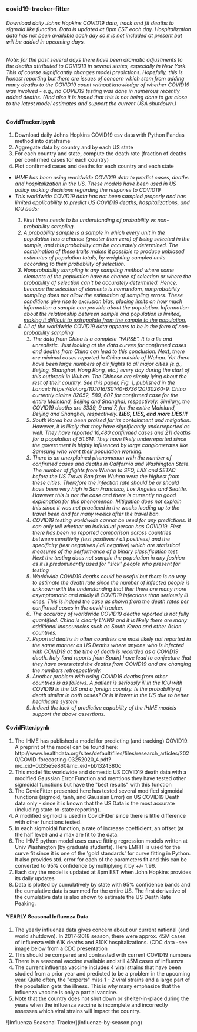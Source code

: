 <h3>covid19-tracker-fitter</h3>
<h6>Download daily Johns Hopkins COVID19 data, track and fit deaths to sigmoid like function. 
Data is updated at 8pm EST each day. Hospitalization data has not been available each day so it 
is not included at present but will be added in upcoming days.</h6>

<h6>Note: for the past several days there have been dramatic adjustments to the deaths attributed 
to COVID19 in several states, especially in New York. This of course significantly changes model 
predictions. Hopefully, this is honest reporting but there are issues of concern which stem from adding 
many deaths to the COVID19 count without knowledge of whether COVID19 was involved - e.g., no COVID19
testing was done in numerous recently added deaths. (And also it is hoped that this is not being done to
get close to the latest model estimates and support the current USA shutdown.)</h6>

<h4>CovidTracker.ipynb</h4>
<ol>
<li>Download daily Johns Hopkins COVID19 csv data with Python Pandas method into dataframe</li>
<li>Aggregate data by country and by each US state</li>
<li>For each country and state, compute the death rate (fraction of deaths per confirmed cases for each country)</li>
<li>Plot confirmed cases and deaths for each country and each state</li>
</ol>

<ul>
<li><i>IHME has been using worldwide COVID19 data to predict cases, deaths and hospitalization in the US. 
 These models have been used in US policy making decisions regarding the response to COVID19</i></li>
<li><i>This worldwide COVID19 data has not been sampled properly and has limited applicability to predict US COVID19 deaths, 
 hospitalizations, and ICU beds:
 <ol>
 <li>First there needs to be understanding of probability vs non-probability sampling.</li>
 <li>A probability sample is a sample in which every unit in the population has a chance (greater than zero) 
 of being selected in the sample, and this probability can be accurately determined. The combination of these 
 traits makes it possible to produce unbiased estimates of population totals, by weighting sampled units according to their probability of selection. </li>
 <li>Nonprobability sampling is any sampling method where some elements of the population have no chance of selection 
 or where the probability of selection can't be accurately determined. Hence, because the selection of elements is 
 nonrandom, nonprobability sampling does not allow the estimation of sampling errors. These conditions give rise to exclusion bias, placing limits on 
 how much information a sample can provide about the population. Information about the relationship between sample and population is limited, <u>making 
 it difficult to extrapolate from the sample to the population.</u></li>
 <li>All of the worldwide COVID19 data appears to be in the form of non-probability sampling
 <ol>
 <li>The data from China is a complete "FARSE". It is a lie and unrealistic. Just looking at the
  data curves for confirmed cases and deaths from China can lead to this conclusion. Next, there 
  are minimal cases reported in China outside of Wuhan. Yet there have been large numbers of air flights 
  to all major cities (e.g., Beijing, Shanghai, Hong Kong, etc.) every day during the start of this 
  outbreak in Wuhan. The Chinese are simply lying about the rest of their country. See this paper, Fig. 1, 
  published in the Lancet: https://doi.org/10.1016/S0140-6736(20)30260-9. China currently claims  82052, 589, 607 for confirmed case for the entire Mainland, Beijing and 
  Shanghai, respectively. Similary, the COVID19 deaths are 3339, 9 and 7, for the entire Mainland, 
  Beijing and Shanghai, respectively. <b>LIES, LIES, and more LIES!!!</b></li>
  <li> South Korea has been praised for its containment and mitigation. However, it is likely that
  they have significantly underreported as well. They have reported 10,480 confirmed cases and 
  211 deaths for a population of 51.6M. They have likely underreported since the government is highly influenced by large 
  conglomerates like Samsung who want their population working.</li>
  <li>There is an unexplained phenomenon with the number of confirmed cases and deaths in California and Washington State. The number of flights 
  from Wuhan to SFO, LAX and SETAC before the US Travel Ban from Wuhan were the highest from these cities. Therefore the infection rate should be or 
  should have been very high in San Francisco, Los Angeles and Seattle. However this is not the case and there is currently no good explanation for
  this phenomenon. Mitigation does not explain this since it was not practiced in the weeks leading up to the travel been and for many weeks after 
  the travel ban.</li>
  <li>COVID19 testing worldwide cannot be used for any predictions. It can only tell whether an 
  individual person has COVID19. First there has been no reported comparison across countries between sensitivity (test positives / all positives) 
  and the specificity (test negatives / all negative) which are statistical measures of the performance of a binary classification test. 
  Next the testing does not sample the population in any fashion as it is predominantly used for "sick" people who present for testing</li>
  <li>Worldwide COVID19 deaths could be useful but there is no way to estimate the death rate since the number of infected people is unknown with the understanding that ther there are 
  many more asymptomatic and mildly ill COVID19 infections than seriously ill ones. This is indeed the case as shown from the death rates per confirmed cases
in the covid-tracker.</li>
   <li>The accuracy of worldwide COVID19 deaths reported is not fully quantified. China is clearly LYING and it is likely there are many additional
    inaccuracies such as South Korea and other Asian countries.</li>
   <li>Reported deaths in other countries are most likely not reported in the same manner as US Deaths where anyone who is infected with COVID19
    at the time of death is recorded as a COVID19 death. Italy (and reports from Spain) have lead to conjecture that they have overstated the deaths
    from COVID19 and are changing the numbers retrospectively.</li>
    <li>Another problem with using COVID19 deaths from other countries is as follows. A patient is seriously ill in the ICU with COVID19 in the US 
    and a foreign country. Is the probability of death similar in both cases? Or is it lower in the US due to better healthcare system.</li>
  <li>Indeed the lack of predictive capability of the IHME models support the above assertions.
 </ol>
 </li>
 </ol>
 </i></li>
</ul>

<h4>CovidFitter.ipynb</h4>
<ol><li>The IHME has published a model for predicting (and tracking) COVID19. A preprint of
the model can be found here: http://www.healthdata.org/sites/default/files/files/research_articles/2020/COVID-forecasting-03252020_4.pdf?mc_cid=0d35e5e860&mc_eid=bb1324380c</li>
<li>This model fits worldwide and domestic US COVID19 death data with a modified Gaussian Error Function and mentions they have tested other
 sigmoidal functions but have the "best results" with this function</li>
 <li>The CovidFitter presented here has tested several modified sigmoidal functions (sigmoid, tanh, and Gaussian Error) on US COVID19 Death data only - 
  since it is known that the US Data is the most accurate (including state-to-state reporting).</li>
  <li>A modified sigmoid is used in CovidFitter since there is little difference with other functions tested.</li>
  <li>In each sigmoidal function, a rate of increase coefficient, an offset (at the half level) and a max are fit to the data.
  <li>The IHME python model uses curve fitting regression models written at Univ Washington (by graduate students). Here LMFIT is used for the curve fit 
  since it is one of the 'gold standards' for curve fitting in Python. It also provides std. error for each of the parameters fit and this can be 
  converted to 95% confidence by multiplying it by +/- 1.96.</li>
  <li>Each day the model is updated at 8pm EST when John Hopkins provides its daily updates</li>
  <li>Data is plotted by cumulatively by state with 95% confidence bands and the cumulative data is summed for the entire US. The first derivative of 
  the cumulative data is also shown to estimate the US Death Rate Peaking.</li>
</ol>

<h4>YEARLY Seasonal Influenza Data</h4>
<ol>
<li>The yearly influenza data gives concern about our current national (and world shutdown). In 2017-2018
season, there were approx. 45M cases of influenza with 61K deaths and 810K hospitalizations. (CDC data -see
image below from a CDC presentation</li>
<li>This should be compared and contrasted with current COVID19 numbers</li>
<li>There is a seasonal vaccine available and still 45M cases of influenza</li>
<li>The current influenza vaccine includes 4 viral strains that have been studied from a prior year and
predicted to be a problem in the upcoming year. Quite often, the "experts" miss 1 - 2 viral strains and
a large part of the population gets the illness. This is why many emphasize that the influenza vaccine is
only a partial vaccine. </li>
<li>Note that the country does not shut down or shelter-in-place during the years when the influenza
vaccine is incomplete and incorrectly assesses which viral strains will impact the country.</li>


</ol>
![Influenza Seasonal Tracker](influenze-by-season.png)